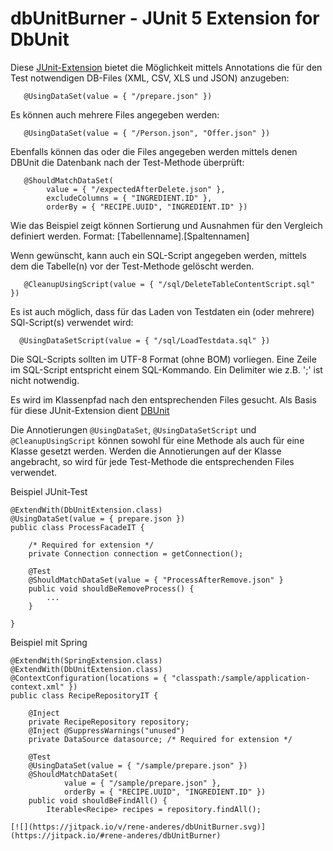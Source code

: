 # dbUnitBurner - JUnit 5 Extension for DbUnit 

Diese [JUnit-Extension](https://junit.org/junit5/docs/current/user-guide/#extensions-overview) bietet die Möglichkeit mittels Annotations die für den Test notwendigen DB-Files (XML, CSV, XLS und JSON) anzugeben:
```
   @UsingDataSet(value = { "/prepare.json" })
```
   
Es können auch mehrere Files angegeben werden:
```
   @UsingDataSet(value = { "/Person.json", "Offer.json" })
```
Ebenfalls können das oder die Files angegeben werden mittels denen DBUnit die Datenbank nach der Test-Methode überprüft:
```
   @ShouldMatchDataSet(
        value = { "/expectedAfterDelete.json" },
        excludeColumns = { "INGREDIENT.ID" },
        orderBy = { "RECIPE.UUID", "INGREDIENT.ID" })
```
Wie das Beispiel zeigt können Sortierung und Ausnahmen für den Vergleich definiert werden.
Format: [Tabellenname].[Spaltennamen]
 
Wenn gewünscht, kann auch ein SQL-Script angegeben werden, mittels dem die Tabelle(n) vor der Test-Methode gelöscht werden.
```
   @CleanupUsingScript(value = { "/sql/DeleteTableContentScript.sql" })
```
Es ist auch möglich, dass für das Laden von Testdaten ein (oder mehrere) SQl-Script(s) verwendet wird:
```
  @UsingDataSetScript(value = { "/sql/LoadTestdata.sql" })
```
Die SQL-Scripts sollten im UTF-8 Format (ohne BOM) vorliegen. Eine Zeile im SQL-Script entspricht einem SQL-Kommando. Ein Delimiter wie z.B. ';' ist nicht notwendig.

Es wird im Klassenpfad nach den entsprechenden Files gesucht.
Als Basis für diese JUnit-Extension dient [DBUnit](http://dbunit.sourceforge.net/)

Die Annotierungen `@UsingDataSet`, `@UsingDataSetScript` und `@CleanupUsingScript` können sowohl für eine Methode als auch für eine Klasse gesetzt werden. Werden die Annotierungen auf der Klasse angebracht, so wird für jede Test-Methode die entsprechenden Files verwendet.

Beispiel JUnit-Test
```
@ExtendWith(DbUnitExtension.class)
@UsingDataSet(value = { prepare.json })
public class ProcessFacadeIT {

    /* Required for extension */
    private Connection connection = getConnection();

    @Test
    @ShouldMatchDataSet(value = { "ProcessAfterRemove.json" }
    public void shouldBeRemoveProcess() {
        ...
    }

}
```

Beispiel mit Spring
```
@ExtendWith(SpringExtension.class)
@ExtendWith(DbUnitExtension.class)
@ContextConfiguration(locations = { "classpath:/sample/application-context.xml" })
public class RecipeRepositoryIT {

    @Inject
    private RecipeRepository repository;
    @Inject @SuppressWarnings("unused")
    private DataSource datasource; /* Required for extension */
        
    @Test
    @UsingDataSet(value = { "/sample/prepare.json" })
    @ShouldMatchDataSet(
            value = { "/sample/prepare.json" },
            orderBy = { "RECIPE.UUID", "INGREDIENT.ID" })
    public void shouldBeFindAll() {
        Iterable<Recipe> recipes = repository.findAll();

[![](https://jitpack.io/v/rene-anderes/dbUnitBurner.svg)](https://jitpack.io/#rene-anderes/dbUnitBurner)


